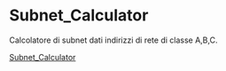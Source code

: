 # Subnet_Calculator

Calcolatore di subnet dati indirizzi di rete di classe A,B,C.

[Subnet_Calculator](https://github.com/simonemoretto/Subnet_Calculator)
